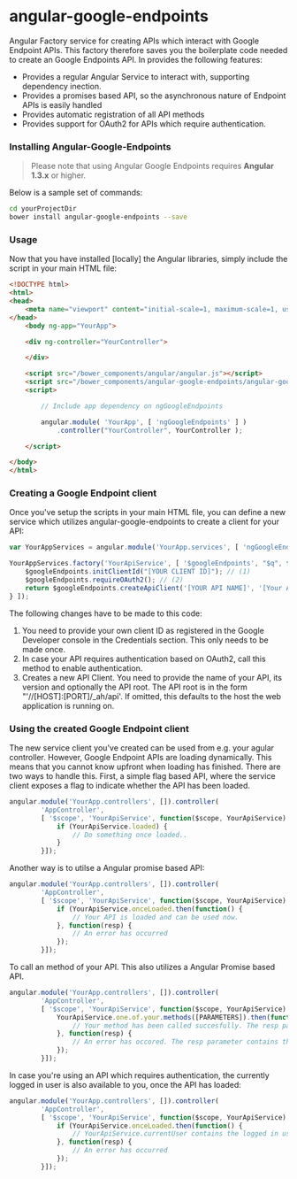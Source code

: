angular-google-endpoints
========================

Angular Factory service for creating APIs which interact with Google Endpoint APIs. This factory therefore saves you the boilerplate code
needed to create an Google Endpoints API. In provides the following features:

- Provides a regular Angular Service to interact with, supporting dependency inection.
- Provides a promises based API, so the asynchronous nature of Endpoint APIs is easily handled
- Provides automatic registration of all API methods
- Provides support for OAuth2 for APIs which require authentication.

### Installing Angular-Google-Endpoints

> Please note that using Angular Google Endpoints requires **Angular 1.3.x** or higher.

Below is a sample set of commands:

```bash
cd yourProjectDir
bower install angular-google-endpoints --save
```

### Usage

Now that you have installed [locally] the Angular libraries, simply include the script in your main HTML file:

```html
<!DOCTYPE html>
<html>
<head>
    <meta name="viewport" content="initial-scale=1, maximum-scale=1, user-scalable=no" />
</head>
    <body ng-app="YourApp">

    <div ng-controller="YourController">

    </div>

    <script src="/bower_components/angular/angular.js"></script>
    <script src="/bower_components/angular-google-endpoints/angular-google-endpoints-min.js"></script>
    <script>

        // Include app dependency on ngGoogleEndpoints

        angular.module( 'YourApp', [ 'ngGoogleEndpoints' ] )
            .controller("YourController", YourController );

    </script>

</body>
</html>
```

### Creating a Google Endpoint client

Once you've setup the scripts in your main HTML file, you can define a new service which utilizes angular-google-endpoints to create a client 
for your API:

```javascript
var YourAppServices = angular.module('YourApp.services', [ 'ngGoogleEndpoints' ]);

YourAppServices.factory('YourApiService', [ '$googleEndpoints', "$q", function($googleEndpoints, $q) {
    $googleEndpoints.initClientId("[YOUR CLIENT ID]"); // (1)
    $googleEndpoints.requireOAuth2(); // (2)
    return $googleEndpoints.createApiClient('[YOUR API NAME]', '[Your API VERSION]', '[YOUR API ROOT]'); // (3)
} ]);
```

The following changes have to be made to this code:

1.  You need to provide your own client ID as registered in the Google Developer console in the Credentials section. This only needs to be made once.
2.  In case your API requires authentication based on OAuth2, call this method to enable authentication.
3.  Creates a new API Client. You need to provide the name of your API, its version and optionally the API root. The API root is in the form "'//[HOST]:[PORT]/_ah/api'. If omitted, this defaults to the host the web application is running on.

### Using the created Google Endpoint client

The new service client you've created can be used from e.g. your agular controller. However, Google Endpoint APIs are loading dynamically. This means
that you cannot know upfront when loading has finished. There are two ways to handle this. First, a simple flag based API, where the service client exposes a flag to indicate whether the API has been loaded.

```javascript
angular.module('YourApp.controllers', []).controller(
        'AppController',
        [ '$scope', 'YourApiService', function($scope, YourApiService) {
            if (YourApiService.loaded) {
                // Do something once loaded..
            }
        }]);

```

Another way is to utilse a Angular promise based API:
```javascript
angular.module('YourApp.controllers', []).controller(
        'AppController',
        [ '$scope', 'YourApiService', function($scope, YourApiService) {
            if (YourApiService.onceLoaded.then(function() {
                // Your API is loaded and can be used now.
            }, function(resp) {
                // An error has occurred
            });
        }]);
```

To call an method of your API. This also utilizes a Angular Promise based API.
```javascript
angular.module('YourApp.controllers', []).controller(
        'AppController',
        [ '$scope', 'YourApiService', function($scope, YourApiService) {
            YourApiService.one.of.your.methods([PARAMETERS]).then(function(resp) {
                // Your method has been called succesfully. The resp parameter contains the response.
            }, function(resp) {
                // An error has occored. The resp parameter contains the error information.
            }); 
        }]);
```

In case you're using an API which requires authentication, the currently logged in user is also available to you, once the API has loaded:
```javascript
angular.module('YourApp.controllers', []).controller(
        'AppController',
        [ '$scope', 'YourApiService', function($scope, YourApiService) {
            if (YourApiService.onceLoaded.then(function() {
                // YourApiService.currentUser contains the logged in user information.
            }, function(resp) {
                // An error has occurred
            });
        }]);
```
